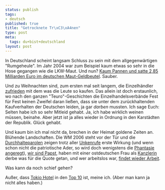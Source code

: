 ```yaml
--- 
status: publish
tags: 
- deutsch
published: true
title: "Getrocknete Tr\xC3\xA4nen"
type: post
meta: 
  tags: du+bist+deutschland
layout: post
---
```

In Deutschland scheint langsam Schluss zu sein mit dem allgegenwärtigen "Rumgeheule". Im Jahr 2004 war zum Beispiel kaum etwas so sehr in die Hose gegangen wie die LKW-Maut. Und nun? <a href="http://www.tagesschau.de/aktuell/meldungen/0,1185,OID5059344_REF1,00.html">Kaum Pannen und satte 2,85 Milliarden Euro im deutschen Maut-Geldbeutel</a>. Sauber.

Und zu Weihnachten sind, zum ersten mal seit langem, die Einzelhändler <a href="http://www.tagesschau.de/aktuell/meldungen/0,1185,OID5059154_REF1,00.html">zufrieden</a> mit dem was die Leute so kaufen. Das allein ist doch erstaunlich, wo nach den ganzen "Teuro"-Geschichten die Einzelhandelsverbände Fest für Fest keinen Zweifel daran ließen, dass sie unter dem zurückhaltenden Kaufverhalten der Deutschen leiden, ja gar <em>darben</em> mussten. Ich sage Euch: Selten habe ich so sehr Mitleid gehabt. Ja, ich habe wirklich weinen müssen, beinahe. Aber jetzt ist ja alles wieder in Ordnung in den Karstädten der Republik. Glück gehabt.

Und kaum bin ich mal nicht da, brechen in der Heimat goldene Zeiten an. Blühende Landschaften. Die WM 2006 steht vor der Tür und die <a href="http://www.du-bist-deutschland.de/">Durchhalteparolen</a> zeigen trotz aller <a href="http://www.spiegel.de/kultur/gesellschaft/0,1518,386544,00.html">Unkenrufe</a> erste Wirkung (und wenn schon nicht die patriotische Ader, so wird doch wenigstens die <a href="http://www.flickr.com/groups/dubistdeutschland/pool/">Phantasie</a> <a href="http://dubistdeutschland.amazink.de/">angeregt</a>), <a href="http://www.wams.de/data/2005/12/18/819613.html">wir sind Papst</a>, haben mit einer ostdeutschen Frau als <a href="http://www.wams.de/data/2005/12/18/819590.html">Kanzlerin</a> derbe was für die Quote getan, und wer arbeitslos war, <a href="http://www.taz.de/pt/2005/12/14/a0070.nf/text">findet wieder Arbeit</a>.

Was kann da noch schief gehen?

Außer, dass <a href="http://fredericiana.de/archives/2005/08/29/tokio-hotel/">Tokio Hotel</a> in den <a href="http://www.mix1.de/charts/hits.htm#05">Top 10</a> ist, meine ich. (Aber man kann ja nicht alles haben.)
